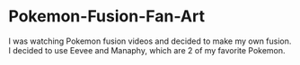 # Pokemon-Fusion-Fan-Art
I was watching Pokemon fusion videos and decided to make my own fusion. I decided to use Eevee and Manaphy, which are 2 of my favorite Pokemon.  
